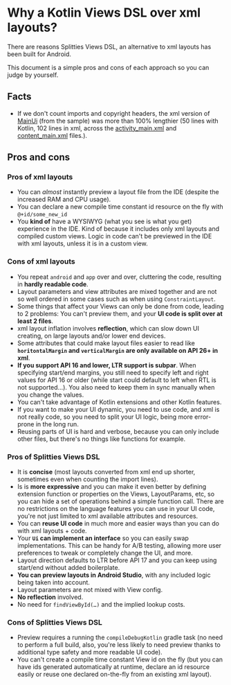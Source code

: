 # Why a Kotlin Views DSL over xml layouts?

There are reasons Splitties Views DSL, an alternative to xml layouts has been
built for Android.

This document is a simple pros and cons of each approach so you can judge by
yourself.

## Facts

* If we don't count imports and copyright headers, the xml version of [MainUi](
../sample/src/main/kotlin/com/louiscad/splittiessample/main/MainUi.kt
) (from the sample) was more than 100% lengthier (50 lines with Kotlin,
102 lines in xml, across the [activity_main.xml](
https://github.com/LouisCAD/Splitties/blob/v1.3.0/sample/src/main/res/layout/activity_main.xml
) and [content_main.xml](
https://github.com/LouisCAD/Splitties/blob/v1.3.0/sample/src/main/res/layout/content_main.xml
) files.).

## Pros and cons

### Pros of xml layouts

* You can _almost_ instantly preview a layout file from the IDE (despite the increased RAM and CPU
usage).
* You can declare a new compile time constant id resource on the fly with
`@+id/some_new_id`
* You **kind of** have a WYSIWYG (what you see is what you get) experience in
the IDE. Kind of because it includes only xml layouts and compiled custom views.
Logic in code can't be previewed in the IDE with xml layouts, unless it is in a custom view.

### Cons of xml layouts

* You repeat `android` and `app` over and over, cluttering the code, resulting
in **hardly readable code**.
* Layout parameters and view attributes are mixed together and are not so well
ordered in some cases such as when using `ConstraintLayout`.
* Some things that affect your Views can only be done from code, leading to 2
problems: You can't preview them, and your **UI code is split over at least
2 files**.
* xml layout inflation involves **reflection**, which can slow down UI
creating, on large layouts and/or lower end devices.
* Some attributes that could make layout files easier to read like
**`horitontalMargin` and `verticalMargin` are only available on API 26+
in xml**.
* **If you support API 16 and lower, LTR support is subpar**.
When specifying start/end margins, you still need to specify left and right
values for API 16 or older (while start could default to left when RTL is not
supported…). You also need to keep them in sync manually when you change the
values.
* You can't take advantage of Kotlin extensions and other Kotlin features.
* If you want to make your UI dynamic, you need to use code, and xml is not
really code, so you need to split your UI logic, being more error-prone in
the long run.
* Reusing parts of UI is hard and verbose, because you can only include other
files, but there's no things like functions for example.

### Pros of Splitties Views DSL

* It is **concise** (most layouts converted from xml end up shorter, sometimes
even when counting the import lines).
* Is is **more expressive** and you can make it even better by defining
extension function or properties on the Views, LayoutParams, etc, so you can
hide a set of operations behind a simple function call. There are no
restrictions on the language features you can use in your UI code, you're not
just limited to xml available attributes and resources.
* You can **reuse UI code** in much more and easier ways than you can do
with xml layouts + code.
* Your **`Ui` can implement an interface** so you can easily swap
implementations. This can be handy for A/B testing, allowing more user
preferences to tweak or completely change the UI, and more.
* Layout direction defaults to LTR before API 17 and you can keep using
start/end without added boilerplate.
* **You can preview layouts in Android Studio**, with any included logic being taken into account.
* Layout parameters are not mixed with View config.
* **No reflection** involved.
* No need for `findViewById(…)` and the implied lookup costs.

### Cons of Splitties Views DSL

* Preview requires a running the `compileDebugKotlin` gradle task (no need to perform a full build,
also, you're less likely to need preview thanks to additional type safety and more readable UI code).
* You can't create a compile time constant View id on the fly (but you can
have ids generated automatically at runtime, declare an id resource
easily or reuse one declared on-the-fly from an existing xml layout).

